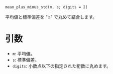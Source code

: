```
mean_plus_minus_std(m, s; digits = 2)
```

平均値と標準偏差を "±" で丸めて結合します。

# 引数

  * `m`: 平均値。
  * `s`: 標準偏差。
  * `digits`: 小数点以下の指定された桁数に丸めます。
